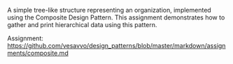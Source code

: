 A simple tree-like structure representing an organization, implemented using the Composite Design Pattern. This assignment demonstrates how to gather and print hierarchical data using this pattern.

Assignment: https://github.com/vesavvo/design_patterns/blob/master/markdown/assignments/composite.md